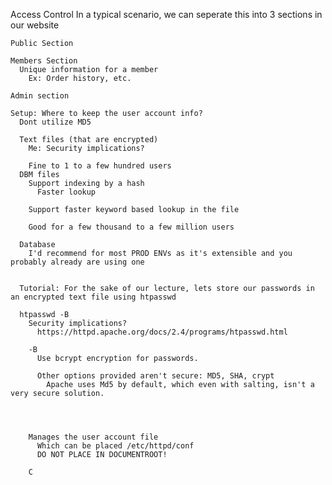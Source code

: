 Access Control
  In a typical scenario, we can seperate this into 3 sections in our website

    Public Section

    Members Section
      Unique information for a member
        Ex: Order history, etc.

    Admin section

    Setup: Where to keep the user account info?
      Dont utilize MD5

      Text files (that are encrypted)
        Me: Security implications?

        Fine to 1 to a few hundred users
      DBM files
        Support indexing by a hash
          Faster lookup

        Support faster keyword based lookup in the file

        Good for a few thousand to a few million users

      Database
        I'd recommend for most PROD ENVs as it's extensible and you probably already are using one


      Tutorial: For the sake of our lecture, lets store our passwords in an encrypted text file using htpasswd

      htpasswd -B
        Security implications?
          https://httpd.apache.org/docs/2.4/programs/htpasswd.html

        -B
          Use bcrypt encryption for passwords.

          Other options provided aren't secure: MD5, SHA, crypt
            Apache uses Md5 by default, which even with salting, isn't a very secure solution.




        Manages the user account file
          Which can be placed /etc/httpd/conf
          DO NOT PLACE IN DOCUMENTROOT!

        C